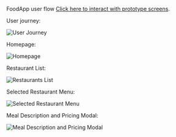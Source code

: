 FoodApp user flow
[Click here to interact with prototype screens](https://www.figma.com/file/hQerSBM3ulkXy2JnHO2SM7/Food-App-user-journey?type=design&node-id=0%3A1&mode=dev&t=eUk5leub3xOmgB0k-1).

User journey:

![User Journey](https://github.com/akelee/FoodApp_userJourneyWireframe/assets/80860409/48003070-71a8-451a-816f-bceaec74ef9e)

Homepage:

![Homepage](https://github.com/akelee/FoodApp_userJourneyWireframe/assets/80860409/f80eebeb-3d13-48b9-988d-edecd8d1c716)

Restaurant List:

![Restaurants List](https://github.com/akelee/FoodApp_userJourneyWireframe/assets/80860409/32b748eb-52a7-444d-8699-0060a7fbe52e)

Selected Restaurant Menu:

![Selected Restaurant Menu](https://github.com/akelee/FoodApp_userJourneyWireframe/assets/80860409/ea3e0196-0d01-4296-a06d-f9a7bc6abb5d)

Meal Description and Pricing Modal:

![Meal Description and Pricing Modal](https://github.com/akelee/FoodApp_userJourneyWireframe/assets/80860409/51a43724-42ed-4ca5-84b4-2f6776b8d0a5)
